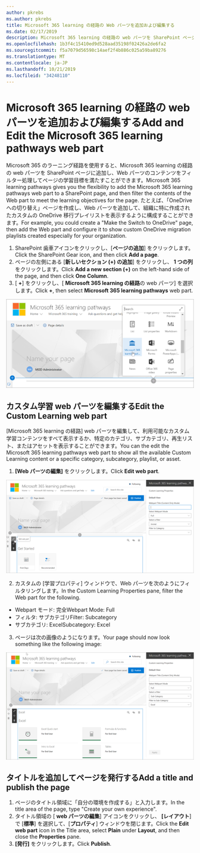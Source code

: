 ```yaml
---
author: pkrebs
ms.author: pkrebs
title: Microsoft 365 learning の経路の Web パーツを追加および編集する
ms.date: 02/17/2019
description: Microsoft 365 learning の経路の web パーツを SharePoint ページに追加する
ms.openlocfilehash: 1b3f4c15410ed9d528aad35198f02426a2de6fa2
ms.sourcegitcommit: f5a7079d56598c14aef2f4b886c025a59ba89276
ms.translationtype: MT
ms.contentlocale: ja-JP
ms.lasthandoff: 10/21/2019
ms.locfileid: "34248110"
---
```

# <a name="add-and-edit-the-microsoft-365-learning-pathways-web-part"></a><span data-ttu-id="357c4-103">Microsoft 365 learning の経路の web パーツを追加および編集する</span><span class="sxs-lookup"><span data-stu-id="357c4-103">Add and Edit the Microsoft 365 learning pathways web part</span></span>

<span data-ttu-id="357c4-104">Microsoft 365 のラーニング経路を使用すると、Microsoft 365 learning の経路の web パーツを SharePoint ページに追加し、Web パーツのコンテンツをフィルター処理してページの学習目標を満たすことができます。</span><span class="sxs-lookup"><span data-stu-id="357c4-104">Microsoft 365 learning pathways gives you the flexibility to add the Microsoft 365 learning pathways web part to a SharePoint page, and then filter the contents of the Web part to meet the learning objectives for the page.</span></span> <span data-ttu-id="357c4-105">たとえば、「OneDrive への切り替え」ページを作成し、Web パーツを追加して、組織に特に作成されたカスタムの OneDrive 移行プレイリストを表示するように構成することができます。</span><span class="sxs-lookup"><span data-stu-id="357c4-105">For example, you could create a "Make the Switch to OneDrive" page, then add the Web part and configure it to show custom OneDrive migration playlists created especially for your organization.</span></span>

1.  <span data-ttu-id="357c4-106">SharePoint 歯車アイコンをクリックし、[**ページの追加**] をクリックします。</span><span class="sxs-lookup"><span data-stu-id="357c4-106">Click the SharePoint Gear icon, and then click **Add a page**.</span></span>
2.  <span data-ttu-id="357c4-107">ページの左側にある [**新しいセクション (+) の追加**] をクリックし、 **1 つの列**をクリックします。</span><span class="sxs-lookup"><span data-stu-id="357c4-107">Click **Add a new section (+)** on the left-hand side of the page, and then click **One Column**.</span></span>
3.  <span data-ttu-id="357c4-108">[ **+**] をクリックし、[ **Microsoft 365 learning の経路**の web パーツ] を選択します。</span><span class="sxs-lookup"><span data-stu-id="357c4-108">Click **+**, then select **Microsoft 365 learning pathways** web part.</span></span> 

![cg-webpartadd](media/cg-webpartadd.png)

## <a name="edit-the-custom-learning-web-part"></a><span data-ttu-id="357c4-110">カスタム学習 web パーツを編集する</span><span class="sxs-lookup"><span data-stu-id="357c4-110">Edit the Custom Learning web part</span></span>
<span data-ttu-id="357c4-111">[Microsoft 365 learning の経路] web パーツを編集して、利用可能なカスタム学習コンテンツをすべて表示するか、特定のカテゴリ、サブカテゴリ、再生リスト、またはアセットを表示することができます。</span><span class="sxs-lookup"><span data-stu-id="357c4-111">You can the edit the Microsoft 365 learning pathways web part to show all the available Custom Learning content or a specific category, subcategory, playlist, or asset.</span></span> 

1.  <span data-ttu-id="357c4-112">**[Web パーツの編集]** をクリックします。</span><span class="sxs-lookup"><span data-stu-id="357c4-112">Click **Edit web part**.</span></span>

![cg-webpartedit](media/cg-webpartedit.png)

2. <span data-ttu-id="357c4-114">カスタムの [学習プロパティ] ウィンドウで、Web パーツを次のようにフィルタリングします。</span><span class="sxs-lookup"><span data-stu-id="357c4-114">In the Custom Learning Properties pane, filter the Web part for the following.</span></span> 

- <span data-ttu-id="357c4-115">Webpart モード: 完全</span><span class="sxs-lookup"><span data-stu-id="357c4-115">Webpart Mode: Full</span></span>
- <span data-ttu-id="357c4-116">フィルタ: サブカテゴリ</span><span class="sxs-lookup"><span data-stu-id="357c4-116">Filter: Subcategory</span></span>
- <span data-ttu-id="357c4-117">サブカテゴリ: Excel</span><span class="sxs-lookup"><span data-stu-id="357c4-117">Subcategory: Excel</span></span>

3. <span data-ttu-id="357c4-118">ページは次の画像のようになります。</span><span class="sxs-lookup"><span data-stu-id="357c4-118">Your page should now look something like the following image:</span></span> 

![cg-webpartfilter](media/cg-webpartfilter.png)

## <a name="add-a-title-and-publish-the-page"></a><span data-ttu-id="357c4-120">タイトルを追加してページを発行する</span><span class="sxs-lookup"><span data-stu-id="357c4-120">Add a title and publish the page</span></span>
1. <span data-ttu-id="357c4-121">ページのタイトル領域に「自分の環境を作成する」と入力します。</span><span class="sxs-lookup"><span data-stu-id="357c4-121">In the title area of the page, type "Create your own experience".</span></span>
2. <span data-ttu-id="357c4-122">タイトル領域の [ **web パーツの編集**] アイコンをクリックし、 **[レイアウト**] で [**標準**] を選択して、[**プロパティ**] ウィンドウを閉じます。</span><span class="sxs-lookup"><span data-stu-id="357c4-122">Click the **Edit web part** icon in the Title area, select **Plain** under **Layout**, and then close the **Properties** pane.</span></span>
3. <span data-ttu-id="357c4-123">**[発行]** をクリックします。</span><span class="sxs-lookup"><span data-stu-id="357c4-123">Click **Publish**.</span></span>

